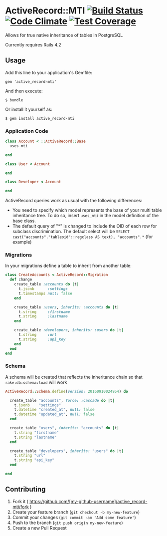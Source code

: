 # ActiveRecord::MTI [![Build Status](https://travis-ci.org/TwilightCoders/active_record-mti.svg?branch=master)](https://travis-ci.org/TwilightCoders/active_record-mti) [![Code Climate](https://codeclimate.com/github/TwilightCoders/active_record-mti/badges/gpa.svg)](https://codeclimate.com/github/TwilightCoders/active_record-mti) [![Test Coverage](https://codeclimate.com/github/TwilightCoders/active_record-mti/badges/coverage.svg)](https://codeclimate.com/github/TwilightCoders/active_record-mti/coverage)

Allows for true native inheritance of tables in PostgreSQL

Currently requires Rails 4.2

## Usage

Add this line to your application's Gemfile:

    gem 'active_record-mti'

And then execute:

    $ bundle

Or install it yourself as:

    $ gem install active_record-mti

### Application Code

```ruby
class Account < ::ActiveRecord::Base
  uses_mti

end

class User < Account

end

class Developer < Account

end
```

ActiveRecord queries work as usual with the following differences:

* You need to specify which model represents the base of your multi table inheritance tree. To do so, insert `uses_mti` in the model definition of the base class.
* The default query of "*" is changed to include the OID of each row for subclass discrimination. The default select will be `SELECT cast("accounts"."tableoid"::regclass AS text), "accounts".*` (for example)

### Migrations

In your migrations define a table to inherit from another table:

```ruby
class CreateAccounts < ActiveRecord::Migration
  def change
    create_table :accounts do |t|
      t.jsonb      :settings
      t.timestamps null: false
    end

    create_table :users, inherits: :accounts do |t|
      t.string     :firstname
      t.string     :lastname
    end

    create_table :developers, inherits: :users do |t|
      t.string     :url
      t.string     :api_key
    end
  end
end

```

### Schema

A schema will be created that reflects the inheritance chain so that `rake:db:schema:load` will work

```ruby
ActiveRecord::Schema.define(version: 20160910024954) do

  create_table "accounts", force: :cascade do |t|
    t.jsonb    "settings"
    t.datetime "created_at", null: false
    t.datetime "updated_at", null: false
  end

  create_table "users", inherits: "accounts" do |t|
    t.string "firstname"
    t.string "lastname"
  end

  create_table "developers", inherits: "users" do |t|
    t.string "url"
    t.string "api_key"
  end

end
```

## Contributing

1. Fork it ( https://github.com/[my-github-username]/active_record-mti/fork )
2. Create your feature branch (`git checkout -b my-new-feature`)
3. Commit your changes (`git commit -am 'Add some feature'`)
4. Push to the branch (`git push origin my-new-feature`)
5. Create a new Pull Request
